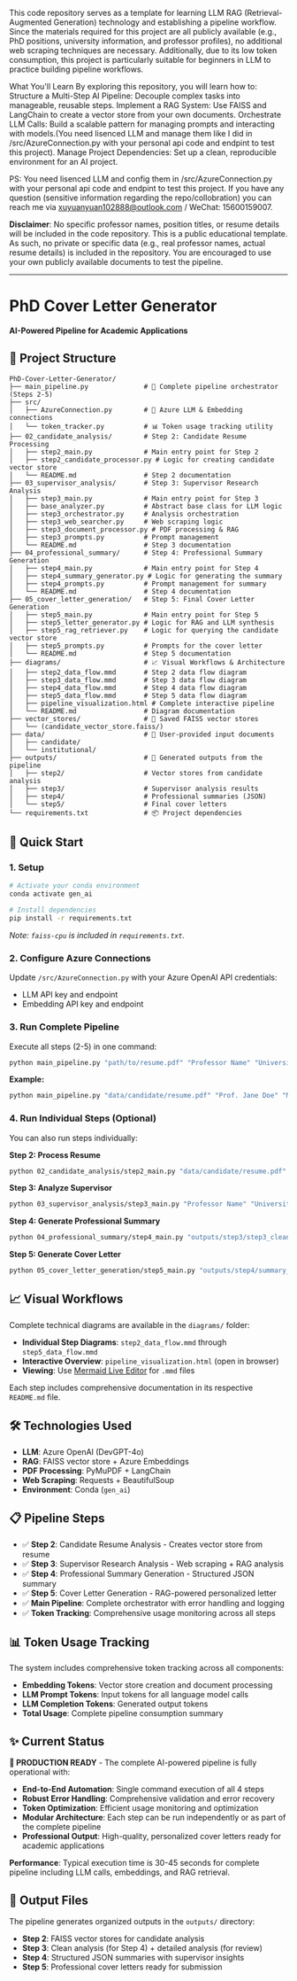 This code repository serves as a template for learning LLM RAG (Retrieval-Augmented Generation) technology and establishing a pipeline workflow. Since the materials required for this project are all publicly available (e.g., PhD positions, university information, and professor profiles), no additional web scraping techniques are necessary. Additionally, due to its low token consumption, this project is particularly suitable for beginners in LLM to practice building pipeline workflows.

What You'll Learn
By exploring this repository, you will learn how to:
Structure a Multi-Step AI Pipeline: Decouple complex tasks into manageable, reusable steps.
Implement a RAG System: Use FAISS and LangChain to create a vector store from your own documents.
Orchestrate LLM Calls: Build a scalable pattern for managing prompts and interacting with models.(You need lisenced LLM and manage them like I did in /src/AzureConnection.py with your personal api code and endpint to test this project).
Manage Project Dependencies: Set up a clean, reproducible environment for an AI project.

PS: 
You need lisenced LLM and config them in /src/AzureConnection.py with your personal api code and endpint to test this project.
If you have any question (sensitive information regarding the repo/collobration) you can reach me via xuyuanyuan102888@outlook.com / WeChat: 15600159007.

**Disclaimer**: No specific professor names, position titles, or resume details will be included in the code repository.
This is a public educational template. As such, no private or specific data (e.g., real professor names, actual resume details) is included in the repository. You are encouraged to use your own publicly available documents to test the pipeline. 

---

# PhD Cover Letter Generator

**AI-Powered Pipeline for Academic Applications**

## 📂 **Project Structure**

```
PhD-Cover-Letter-Generator/
├── main_pipeline.py              # 🚀 Complete pipeline orchestrator (Steps 2-5)
├── src/
│   ├── AzureConnection.py        # 🔑 Azure LLM & Embedding connections
│   └── token_tracker.py          # 📊 Token usage tracking utility
├── 02_candidate_analysis/        # Step 2: Candidate Resume Processing
│   ├── step2_main.py             # Main entry point for Step 2
│   ├── step2_candidate_processor.py # Logic for creating candidate vector store
│   └── README.md                 # Step 2 documentation
├── 03_supervisor_analysis/       # Step 3: Supervisor Research Analysis
│   ├── step3_main.py             # Main entry point for Step 3
│   ├── base_analyzer.py          # Abstract base class for LLM logic
│   ├── step3_orchestrator.py     # Analysis orchestration
│   ├── step3_web_searcher.py     # Web scraping logic
│   ├── step3_document_processor.py # PDF processing & RAG
│   ├── step3_prompts.py          # Prompt management
│   └── README.md                 # Step 3 documentation
├── 04_professional_summary/      # Step 4: Professional Summary Generation
│   ├── step4_main.py             # Main entry point for Step 4
│   ├── step4_summary_generator.py # Logic for generating the summary
│   ├── step4_prompts.py          # Prompt management for summary
│   └── README.md                 # Step 4 documentation
├── 05_cover_letter_generation/   # Step 5: Final Cover Letter Generation
│   ├── step5_main.py             # Main entry point for Step 5
│   ├── step5_letter_generator.py # Logic for RAG and LLM synthesis
│   ├── step5_rag_retriever.py    # Logic for querying the candidate vector store
│   ├── step5_prompts.py          # Prompts for the cover letter
│   └── README.md                 # Step 5 documentation
├── diagrams/                     # 📈 Visual Workflows & Architecture
│   ├── step2_data_flow.mmd       # Step 2 data flow diagram
│   ├── step3_data_flow.mmd       # Step 3 data flow diagram
│   ├── step4_data_flow.mmd       # Step 4 data flow diagram
│   ├── step5_data_flow.mmd       # Step 5 data flow diagram
│   ├── pipeline_visualization.html # Complete interactive pipeline
│   └── README.md                 # Diagram documentation
├── vector_stores/                # 💾 Saved FAISS vector stores
│   └── (candidate_vector_store.faiss/)
├── data/                         # 📄 User-provided input documents
│   ├── candidate/
│   └── institutional/
├── outputs/                      # 📂 Generated outputs from the pipeline
│   ├── step2/                    # Vector stores from candidate analysis
│   ├── step3/                    # Supervisor analysis results
│   ├── step4/                    # Professional summaries (JSON)
│   └── step5/                    # Final cover letters
└── requirements.txt              # 📦 Project dependencies
```

## 🚀 **Quick Start**

### **1. Setup**
```bash
# Activate your conda environment
conda activate gen_ai

# Install dependencies
pip install -r requirements.txt
```
*Note: `faiss-cpu` is included in `requirements.txt`.*

### **2. Configure Azure Connections**
Update `/src/AzureConnection.py` with your Azure OpenAI API credentials:
- LLM API key and endpoint
- Embedding API key and endpoint

### **3. Run Complete Pipeline**
Execute all steps (2-5) in one command:
```bash
python main_pipeline.py "path/to/resume.pdf" "Professor Name" "University Name" "https://professor-profile-url.edu" "path/to/position.pdf"
```

**Example:**
```bash
python main_pipeline.py "data/candidate/resume.pdf" "Prof. Jane Doe" "MIT" "https://web.mit.edu/~janedoe" "data/institutional/position.pdf"
```

### **4. Run Individual Steps (Optional)**
You can also run steps individually:

**Step 2: Process Resume**
```bash
python 02_candidate_analysis/step2_main.py "data/candidate/resume.pdf"
```

**Step 3: Analyze Supervisor**
```bash
python 03_supervisor_analysis/step3_main.py "Professor Name" "University" "Publication URL" "data/institutional/position.pdf"
```

**Step 4: Generate Professional Summary**
```bash
python 04_professional_summary/step4_main.py "outputs/step3/step3_clean_*.txt"
```

**Step 5: Generate Cover Letter**
```bash
python 05_cover_letter_generation/step5_main.py "outputs/step4/summary_*.json"
```

## 📈 **Visual Workflows**

Complete technical diagrams are available in the `diagrams/` folder:
- **Individual Step Diagrams**: `step2_data_flow.mmd` through `step5_data_flow.mmd`
- **Interactive Overview**: `pipeline_visualization.html` (open in browser)
- **Viewing**: Use [Mermaid Live Editor](https://mermaid.live/) for `.mmd` files

Each step includes comprehensive documentation in its respective `README.md` file.

## 🛠️ **Technologies Used**

- **LLM**: Azure OpenAI (DevGPT-4o)
- **RAG**: FAISS vector store + Azure Embeddings
- **PDF Processing**: PyMuPDF + LangChain
- **Web Scraping**: Requests + BeautifulSoup
- **Environment**: Conda (`gen_ai`)

## 📋 **Pipeline Steps**

- ✅ **Step 2**: Candidate Resume Analysis - Creates vector store from resume
- ✅ **Step 3**: Supervisor Research Analysis - Web scraping + RAG analysis
- ✅ **Step 4**: Professional Summary Generation - Structured JSON summary
- ✅ **Step 5**: Cover Letter Generation - RAG-powered personalized letter
- ✅ **Main Pipeline**: Complete orchestrator with error handling and logging
- ✅ **Token Tracking**: Comprehensive usage monitoring across all steps

## 📊 **Token Usage Tracking**

The system includes comprehensive token tracking across all components:
- **Embedding Tokens**: Vector store creation and document processing
- **LLM Prompt Tokens**: Input tokens for all language model calls
- **LLM Completion Tokens**: Generated output tokens
- **Total Usage**: Complete pipeline consumption summary

## ✨ **Current Status**

**🎉 PRODUCTION READY** - The complete AI-powered pipeline is fully operational with:

- **End-to-End Automation**: Single command execution of all 4 steps
- **Robust Error Handling**: Comprehensive validation and error recovery
- **Token Optimization**: Efficient usage monitoring and optimization
- **Modular Architecture**: Each step can be run independently or as part of the complete pipeline
- **Professional Output**: High-quality, personalized cover letters ready for academic applications

**Performance**: Typical execution time is 30-45 seconds for complete pipeline including LLM calls, embeddings, and RAG retrieval.

## 🔧 **Output Files**

The pipeline generates organized outputs in the `outputs/` directory:
- **Step 2**: FAISS vector stores for candidate analysis
- **Step 3**: Clean analysis (for Step 4) + detailed analysis (for review)
- **Step 4**: Structured JSON summaries with supervisor insights
- **Step 5**: Professional cover letters ready for submission
